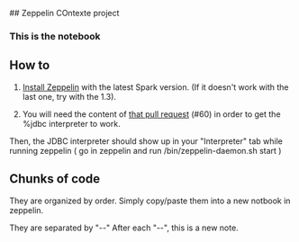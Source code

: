 ## Zeppelin COntexte project

### This is the notebook

## How to

1) [Install Zeppelin](https://github.com/apache/incubator-zeppelin) with the latest Spark version. (If it doesn't work with the last one, try with the 1.3).

2) You will need the content of [that pull request](https://github.com/apache/incubator-zeppelin/pull/60) (#60) in order to get the %jdbc  interpreter to work.

Then, the JDBC interpreter should show up in your "Interpreter" tab while running zeppelin ( go in zeppelin and run /bin/zeppelin-daemon.sh start )

## Chunks of code

They are organized by order. Simply copy/paste them into a new notbook in zeppelin.

They are separated by "--" After each "--", this is a new note.
